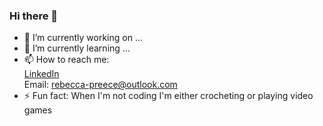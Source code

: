 [](https://i.imgur.com/RsgIqjT.png)

### Hi there 👋


- 🔭 I’m currently working on ...
- 🌱 I’m currently learning ...
- 📫 How to reach me:  
[LinkedIn](https://www.linkedin.com/in/rebecca--preece/)  
Email: rebecca-preece@outlook.com
- ⚡ Fun fact: When I'm not coding I'm either crocheting or playing video games 

<!--
**becp12/becp12** is a ✨ _special_ ✨ repository because its `README.md` (this file) appears on your GitHub profile.

Here are some ideas to get you started:

- 🔭 I’m currently working on ...
- 🌱 I’m currently learning ...
- 🤔 I’m looking for help with ...
- 📫 How to reach me: ...
- 😄 Pronouns: ...
- ⚡ Fun fact: ...
-->
